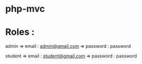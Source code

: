 # php-mvc
# Roles :
  admin   => email    : admin@gmail.com
          => password : password
          
  student => email    : student@gmail.com
          => password : password
